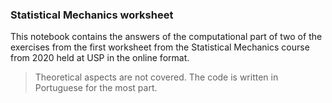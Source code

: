 ### Statistical Mechanics worksheet

This notebook contains the answers of the computational part of two of the exercises from the first worksheet from the Statistical Mechanics course from 2020 held at USP in the online format.

> Theoretical aspects are not covered.
> The code is written in Portuguese for the most part.
